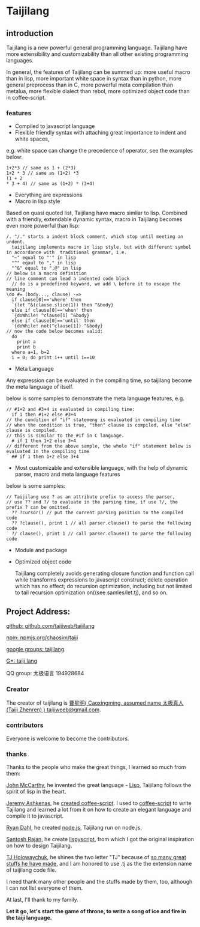 # Taijilang

## introduction
Taijilang is a new powerful general programming language. Taijilang have more  extensibility and customizability than all other existing programming languages. 

In general, the features of Taijilang can be summed up: more useful macro than in lisp, more important white space in syntax than in python, more general preprocess than in C, more powerful meta compilation than metalua, more flexible dialect than rebol, more optimized object code than in coffee-script. 

### features
* Compiled to javascript language 
* Flexible friendly syntax with attaching great importance to indent and white spaces,

e.g. white space can change the precedence of operator, see the examples below:

    1+2*3 // same as 1 + (2*3)
    1+2 * 3 // same as (1+2) *3
    (1 + 2
    * 3 + 4) // same as (1+2) * (3+4)
    
* Everything are expressions 
* Macro in lisp style

Based on quasi quoted list, Taijilang have macro simliar to lisp. Combined with a friendly, extendable dynamic syntax, macro in Taijilang becomes even more powerful than lisp:

    /. "/." starts a indent block comment, which stop until meeting an undent.
      taijilang implements macro in lisp style, but with different symbol in accordance with  traditional grammar, i.e.
      "~" equal to "'" in lisp
      "^" eqaul to "," in lisp
      "^&" equal to ",@" in lisp
    // below is a macro definition
    // line comment can lead a indented code block
      // do is a predefined keyword, we add \ before it to escape the meaning
    \do #= (body..., clause) -=>
      if clause[0]=='where' then
      `{let ^&(clause.slice(1)) then ^&body}
      else if clause[0]=='when' then
      `{doWhile! ^clause[1] ^&body}
      else if clause[0]=='until' then
      `{doWhile! not(^clause[1]) ^&body}
    // now the code below becomes valid:
      do 
        print a
        print b 
      where a=1, b=2
      i = 0; do print i++ until i==10
      
* Meta Language

Any expression can be evaluated in the compiling time, so taijilang become the meta language of itself.

below is some samples to demonstrate the meta language features, e.g.
  
    // #1+2 and #3+4 is evaluated in compiling time:
      if 1 then #1+2 else #3+4
    // the condition of "if" statemeng is evaluated in compiling time
    // when the condition is true, "then" clause is compiled, else "else" clause is compiled. 
    // this is similar to the #if in C language.
      # if 1 then 1+2 else 3+4
    // different from the above sample, the whole "if" statement below is evaluated in the compiling time
      ## if 1 then 1+2 else 3+4
      
* Most customizable and extensible language, with the help of dynamic parser, macro and meta language features

below is some samples:

    // Taijilang use ? as an attribute prefix to access the parser, 
    // use ?? and ?/ to evaluate in the parsing time, if use ?/, the prefix ? can be omitted. 
      ?? ?cursor() // put the current parsing position to the compiled code
      ?? ?clause(), print 1 // all parser.clause() to parse the following code
      ?/ clause(), print 1 // call parser.clause() to parse the following code
    
* Module and package
* Optimized object code

  Taijilang completely avoids generating closure function and function call while transforms expressions to javascript construct; delete operation which has no effect; do recursion optimization, including but not limited to tail recursion optimization on((see samles/let.tj), and so on. 

## Project Address: 
[github: github.com/taijiweb/taijilang](https://www.github.com/taijiweb/taijilang)

[npm: npmjs.org/chaosim/taiji](https://www.npmjs.org/package/taiji)

[google groups: taijilang](https://groups.google.com/forum/#!forum/taijilang)
 
[G+: taiji lang](https://plus.google.com/u/0/114446069949044102399/posts/p/pub)

QQ group: 太极语言 194928684

### Creator
The creator of taijilang is [曹星明( Caoxingming, assumed name 太极真人(Taiji Zhenren) ) taijiweeb@gmail.com](taijiweeb@gmail.com).

### contributors
Everyone is welcome to become the contributors.

### thanks
Thanks to the people who make the great things, I learned so much from them:

[John McCarthy](http://www-formal.stanford.edu/jmc/), he invented the great language - [Lisp](http://en.wikipedia.org/wiki/Lisp), Taijilang follows the spirit of lisp in the heart.

[Jeremy Ashkenas](http://ashkenas.com/), he [created coffee-script](https://github.com/jashkenas/coffeescript). I used to [coffee-script](http://coffeescript.org/) to write Tajilang and learned a lot from it on how to create an elegant language and compile it to javascript.

[Ryan Dahl](http://www.youtube.com/watch?v=ztspvPYybIY), he created [node.js](http://nodejs.org/), Taijilang run on node.js.

[Santosh Rajan](http://santoshrajan.com/), he create [lispyscript](github.com/santoshrajan/lispyscript), from which I got the original inspiration on how to design Taijilang.

[TJ Holowaychuk](http://tjholowaychuk.com/), he shines the two letter "TJ" because of [so many great stuffs he have made](https://github.com/visionmedia), and I am honored to use .tj as the the extension name of taijilang code file.

I need thank many other people and the stuffs made by them, too, although I can not list everyone of them.
 
At last, I'll thank to my family. 

**Let it go, let's start the game of throne, to write a song of ice and fire in the taiji language.**
